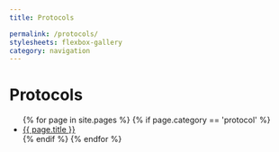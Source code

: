 ```yaml
---
title: Protocols

permalink: /protocols/
stylesheets: flexbox-gallery
category: navigation
---
```

# Protocols

<ul class ="flex-container">
{% for page in site.pages %} 
    {% if page.category == 'protocol' %}
      <li class ="flex-item">
        <a class="page-link" href="{{ page.url | prepend: site.baseurl }}">{{ page.title }}
        </a>
    </li>
    {% endif %} 
{% endfor %}
</ul>